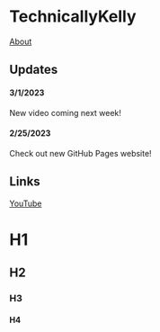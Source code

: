 # TechnicallyKelly
[About](about.md)

## Updates

#### 3/1/2023
New video coming next week!

#### 2/25/2023
Check out new GitHub Pages website!

## Links

[YouTube](https://www.youtube.com)

# H1
## H2
### H3
#### H4
